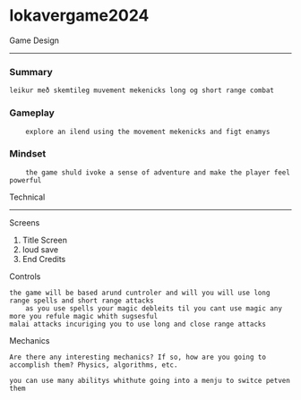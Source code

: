 # lokavergame2024

Game Design
________________________________________
<h3>Summary</h3>

	leikur með skemtileg muvement mekenicks long og short range combat
 
<h3>Gameplay</h3>

        explore an ilend using the movement mekenicks and figt enamys 
 
<h3>Mindset</h3>

        the game shuld ivoke a sense of adventure and make the player feel powerful


Technical
________________________________________

Screens

1.	Title Screen
2.	loud save
3.	End Credits

Controls 

  	the game will be based arund cuntroler and will you will use long range spells and short range attacks
        as you use spells your magic debleits til you cant use magic any more you refule magic whith sugsesful
	malai attacks incuriging you to use long and close range attacks
	

Mechanics

	Are there any interesting mechanics? If so, how are you going to accomplish them? Physics, algorithms, etc.
 
 	you can use many abilitys whithute going into a menju to switce petven them 


 
